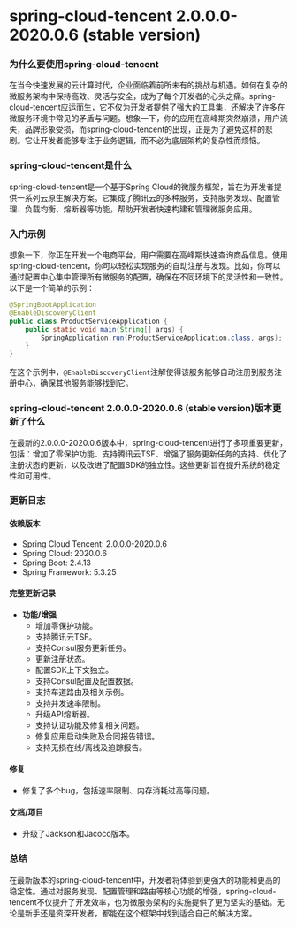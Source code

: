 # spring-cloud-tencent 2.0.0.0-2020.0.6 (stable version)
### 为什么要使用spring-cloud-tencent

在当今快速发展的云计算时代，企业面临着前所未有的挑战与机遇。如何在复杂的微服务架构中保持高效、灵活与安全，成为了每个开发者的心头之痛。spring-cloud-tencent应运而生，它不仅为开发者提供了强大的工具集，还解决了许多在微服务环境中常见的矛盾与问题。想象一下，你的应用在高峰期突然崩溃，用户流失，品牌形象受损，而spring-cloud-tencent的出现，正是为了避免这样的悲剧。它让开发者能够专注于业务逻辑，而不必为底层架构的复杂性而烦恼。

### spring-cloud-tencent是什么

spring-cloud-tencent是一个基于Spring Cloud的微服务框架，旨在为开发者提供一系列云原生解决方案。它集成了腾讯云的多种服务，支持服务发现、配置管理、负载均衡、熔断器等功能，帮助开发者快速构建和管理微服务应用。

### 入门示例

想象一下，你正在开发一个电商平台，用户需要在高峰期快速查询商品信息。使用spring-cloud-tencent，你可以轻松实现服务的自动注册与发现。比如，你可以通过配置中心集中管理所有微服务的配置，确保在不同环境下的灵活性和一致性。以下是一个简单的示例：

```java
@SpringBootApplication
@EnableDiscoveryClient
public class ProductServiceApplication {
    public static void main(String[] args) {
        SpringApplication.run(ProductServiceApplication.class, args);
    }
}
```

在这个示例中，`@EnableDiscoveryClient`注解使得该服务能够自动注册到服务注册中心，确保其他服务能够找到它。

### spring-cloud-tencent 2.0.0.0-2020.0.6 (stable version)版本更新了什么

在最新的2.0.0.0-2020.0.6版本中，spring-cloud-tencent进行了多项重要更新，包括：增加了零保护功能、支持腾讯云TSF、增强了服务更新任务的支持、优化了注册状态的更新，以及改进了配置SDK的独立性。这些更新旨在提升系统的稳定性和可用性。

### 更新日志

#### 依赖版本
- Spring Cloud Tencent: 2.0.0.0-2020.0.6
- Spring Cloud: 2020.0.6
- Spring Boot: 2.4.13
- Spring Framework: 5.3.25

#### 完整更新记录
- **功能/增强**
  - 增加零保护功能。
  - 支持腾讯云TSF。
  - 支持Consul服务更新任务。
  - 更新注册状态。
  - 配置SDK上下文独立。
  - 支持Consul配置及配置数据。
  - 支持车道路由及相关示例。
  - 支持并发速率限制。
  - 升级API熔断器。
  - 支持认证功能及修复相关问题。
  - 修复应用启动失败及合同报告错误。
  - 支持无损在线/离线及追踪报告。

#### 修复
- 修复了多个bug，包括速率限制、内存消耗过高等问题。

#### 文档/项目
- 升级了Jackson和Jacoco版本。

### 总结

在最新版本的spring-cloud-tencent中，开发者将体验到更强大的功能和更高的稳定性。通过对服务发现、配置管理和路由等核心功能的增强，spring-cloud-tencent不仅提升了开发效率，也为微服务架构的实施提供了更为坚实的基础。无论是新手还是资深开发者，都能在这个框架中找到适合自己的解决方案。